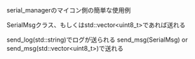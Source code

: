 serial_managerのマイコン側の簡単な使用例

SerialMsgクラス、もしくはstd::vector<uint8_t>であれば送れる

send_log(std::string)でログが送られる
send_msg(SerialMsg) or send_msg(std::vector<uint8_t>)で送れる
